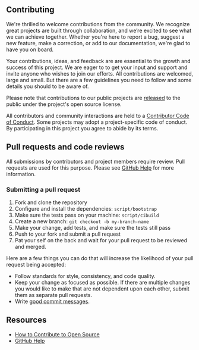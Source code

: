 ## Contributing

We're thrilled to welcome contributions from the community. We recognize great
projects are built through collaboration, and we’re excited to see what we can
achieve together. Whether you're here to report a bug, suggest a new feature,
make a correction, or add to our documentation, we're glad to have you on board.

Your contributions, ideas, and feedback are are essential to the growth and
success of this project. We are eager to to get your input and support and invite
anyone who wishes to join our efforts. All contributions are welcomed, large and
small. But there are a few guidelines you need to follow and some details you
should to be aware of.

Please note that contributions to our public projects are [released](https://help.github.com/articles/github-terms-of-service/#6-contributions-under-repository-license) to the public under the project's open source license.

All contributors and community interactions are held to a [Contributor Code of Conduct](CODE_OF_CONDUCT.md). Some projects may adopt a project-specific code of conduct. By participating in this project you agree to abide by its terms.

## Pull requests and code reviews

All submissions by contributors and project members require review. Pull requests are used for this purpose. Please see
[GitHub Help](https://help.github.com/articles/about-pull-requests/) for more information.

### Submitting a pull request

1. Fork and clone the repository
2. Configure and install the dependencies: `script/bootstrap`
3. Make sure the tests pass on your machine: `script/cibuild`
4. Create a new branch: `git checkout -b my-branch-name`
5. Make your change, add tests, and make sure the tests still pass
6. Push to your fork and submit a pull request
7. Pat your self on the back and wait for your pull request to be reviewed and merged.

Here are a few things you can do that will increase the likelihood of your pull request being accepted:

- Follow standards for style, consistency, and code quality.
- Keep your change as focused as possible. If there are multiple changes you would like to make that are not dependent upon each other, submit them as separate pull requests.
- Write [good commit messages](http://tbaggery.com/2008/04/19/a-note-about-git-commit-messages.html).

## Resources

- [How to Contribute to Open Source](https://opensource.guide/how-to-contribute/)
- [GitHub Help](https://help.github.com)
